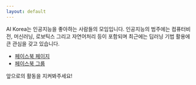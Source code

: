 ```yaml
---
layout: default
---
```


AI Korea는 인공지능을 좋아하는 사람들의 모임입니다.
인공지능의 범주에는 컴퓨터비전, 머신러닝, 로보틱스 그리고 자연어처리 등이 포함되며
최근에는 딥러닝 기법 활용에 큰 관심을 갖고 있습니다.

- [페이스북 페이지](https://www.facebook.com/awesomeai)
- [페이스북 그룹](https://www.facebook.com/groups/AIKoreaOpen/)

앞으로의 활동을 지켜봐주세요!
